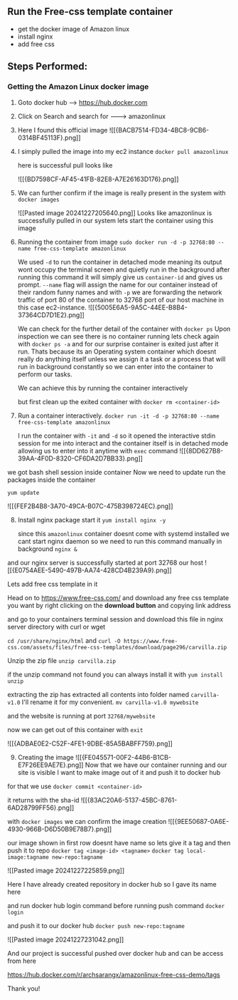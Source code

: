 ## Run the Free-css template container 
- get the docker image of Amazon linux 
- install nginx 
- add free css


## Steps Performed:

### Getting the Amazon Linux docker image

1. Goto docker hub --> https://hub.docker.com
2. Click on Search and search for ---> amazonlinux
3. Here I found this official image
   ![[{BACB7514-FD34-4BC8-9CB6-0314BF45113F}.png]]

4. I simply pulled the image into my ec2 instance
   `docker pull amazonlinux`

   here is successful pull looks like
   
   ![[{BD7598CF-AF45-41FB-82E8-A7E26163D176}.png]]

5. We can further confirm if the image is really present in the system with `docker images`

   ![[Pasted image 20241227205640.png]]
   Looks like amazonlinux is successfully pulled in our system
   lets start the container using this image

6. Running the container from image
   `sudo docker run -d -p 32768:80 --name free-css-template amazonlinux`

   We used `-d` to run the container in detached mode meaning its output wont occupy the terminal screen and quietly run in the background after running this command it will simply give us `container-id` and gives us prompt. 
   `--name` flag will assign the name for our container instead of their random funny names and with `-p` we are forwarding the network traffic of port 80 of the container to 32768 port of our host machine in this case ec2-instance.
   ![[{5005E6A5-9A5C-44EE-B8B4-37364CD7D1E2}.png]]

   We can check for the further detail of the container with
   `docker ps` 
   Upon inspection we can see there is no container running 
   lets check again with `docker ps -a` and for our surprise container is exited just after it run. Thats because its an Operating system container which doesnt really do anything itself unless we assign it a task or a process that will run in background constantly so we can enter into the container to perform our tasks.

   We can achieve this by running the container interactively

   but first clean up the exited container with `docker rm <container-id>`
   
7. Run a container interactively.
   `docker run -it -d -p 32768:80 --name free-css-template amazonlinux`

   I run the container with `-it` and `-d` so it opened the interactive stdin session for me into interact and the container itself is in detached mode allowing us to enter into it anytime with `exec` command
   ![[{8DD627B8-39AA-4F0D-8320-CF6DA2D7BB33}.png]]

we got bash shell session inside container
Now we need to update run the packages inside the container

`yum update`

![[{FEF2B4B8-3A70-49CA-B07C-475B398724EC}.png]]

8. Install nginx package start it
   `yum install nginx -y`

   since this `amazonlinux` container doesnt come with systemd installed we cant start nginx daemon so we need to run this command manually in background
   `nginx &`
   
and our nginx server is successfully started at port 32768 our host
![[{E0754AEE-5490-497B-AA74-428CD4B239A9}.png]]

Lets add free css template in it 

Head on to https://www.free-css.com/ and download any free css template you want by right clicking on the **download button** and copying link address

and go to your containers terminal session and download this file in nginx server directory with curl or wget

`cd /usr/share/nginx/html`
and 
`curl -O https://www.free-css.com/assets/files/free-css-templates/download/page296/carvilla.zip`

Unzip the zip file
`unzip carvilla.zip`

if the unzip command not found you can always install it with `yum install unzip`

extracting the zip has extracted all contents into folder named `carvilla-v1.0`
I'll rename it for my convenient. `mv carvilla-v1.0 mywebsite`

and the website is running at port `32768/mywebsite`

now we can get out of this container with `exit`

![[{ADBAE0E2-C52F-4FE1-9DBE-85A5BABFF759}.png]]

9. Creating the image 
![[{FE045571-00F2-44B6-B1CB-E7F26EE9AE7E}.png]]
Now that we have our container running and our site is visible I want to make image out of it and push it to docker hub 

for that we use `docker commit <container-id>`

it returns with the sha-id
![[{83AC20A6-5137-45BC-8761-6AD28799FF56}.png]]

with `docker images` we can confirm the image creation
![[{9EE50687-0A6E-4930-966B-D6D50B9E78B7}.png]]

our image shown in first row doesnt have name so lets give it a tag and then push it to repo
`docker tag <image-id> <tagname>`
`docker tag local-image:tagname new-repo:tagname`

![[Pasted image 20241227225859.png]]

Here I have already created repository in docker hub so I gave its name here

and run docker hub login command before running push command
`docker login`

and push it to our docker hub
`docker push new-repo:tagname`

![[Pasted image 20241227231042.png]]

And our project is successful pushed over docker hub and can be access from here

https://hub.docker.com/r/archsarangx/amazonlinux-free-css-demo/tags

Thank you!

